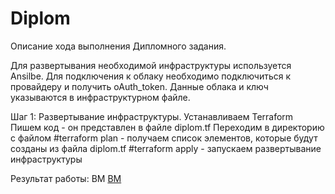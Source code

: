 
# Diplom
Описание хода выполнения Дипломного задания.

Для развертывания необходимой инфраструктуры используется Ansilbe.
Для подключения к облаку необходимо подключиться к провайдеру и получить oAuth_token. Данные облака и ключ указываются в инфраструктурном файле.

Шаг 1: Развертывание инфраструктуры.
Устанавливаем Terraform
Пишем код - он представлен в файле diplom.tf
Переходим в директорию с файлом
#terraform plan - получаем список элементов, которые будут созданы из файла diplom.tf
#terraform apply - запускаем развертывание инфраструктуры

Результат работы:
ВМ
[ВМ](https://github.com/Santa-was-a-skinhead/Diplom/blob/main/img/vm.png)
